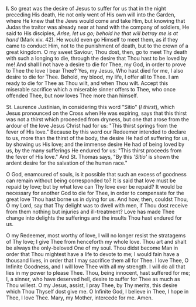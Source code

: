 
**I\.** So great was the desire of Jesus to suffer for us that in the night preceding His death, He not only went of His own will into the Garden, where He knew that the Jews would come and take Him, but knowing that Judas the traitor was already near at hand with the company of soldiers, He said to His disciples, *Arise, let us go; behold he that will betray me is at hand* (Mark xiv. 42). He would even go Himself to meet them, as if they came to conduct Him, not to the punishment of death, but to the crown of a great kingdom. O my sweet Saviour, Thou dost, then, go to meet Thy death with such a longing to die, through the desire that Thou hast to be loved by me! And shall I not have a desire to die for Thee, my God, in order to prove to Thee the love I bear Thee? Yes, my Jesus, Who hast died for me, I also desire to die for Thee. Behold, my blood, my life, I offer all to Thee. I am ready to die for Thee as Thou wilt, and when Thou wilt. Accept this miserable sacrifice which a miserable sinner offers to Thee, who once offended Thee, but now loves Thee more than himself.

St. Laurence Justinian, in considering this word \"Sitio\" (*I thirst*), which Jesus pronounced on the Cross when He was expiring, says that this thirst was not a thirst which proceeded from dryness, but one that arose from the ardour of the love Jesus Christ had for us: \"This thirst springs from the fever of His love.\" Because by this word our Redeemer intended to declare to us, more than the thirst of the body, the desire He had of suffering for us, by showing us His love; and the immense desire He had of being loved by us, by the many sufferings He endured for us: \"This thirst proceeds from the fever of His love.\" And St. Thomas says, \"By this *\'Sitio\'* is shown the ardent desire for the salvation of the human race.\"

O God, enamoured of souls, is it possible that such an excess of goodness can remain without being corresponded to? It is said that love must be repaid by love; but by what love can Thy love ever be repaid? It would be necessary for another God to die for Thee, in order to compensate for the great love Thou hast borne us in dying for us. And how, then, couldst Thou, O my Lord, say that Thy delight was to dwell with men, if Thou dost receive from them nothing but injuries and ill-treatment? Love has made Thee change into delights the sufferings and the insults Thou hast endured for us.

O my Redeemer, most worthy of love, I will no longer resist the stratagems of Thy love; I give Thee from henceforth my whole love. Thou art and shalt be always the only-beloved One of my soul. Thou didst become Man in order that Thou mightest have a life to devote to me; I would fain have a thousand lives, in order that I may sacrifice them all for Thee. I love Thee, O Infinite Goodness, and I will love Thee with all my strength. I will do all that lies in my power to please Thee. Thou, being innocent, hast suffered for me; I, a sinner, who have deserved hell, desire to suffer for Thee as much as Thou willest. O my Jesus, assist, I pray Thee, by Thy merits, this desire which Thou Thyself dost give me. O Infinite God, I believe in Thee, I hope in Thee, I love Thee. Mary, my Mother, intercede for me. Amen.

